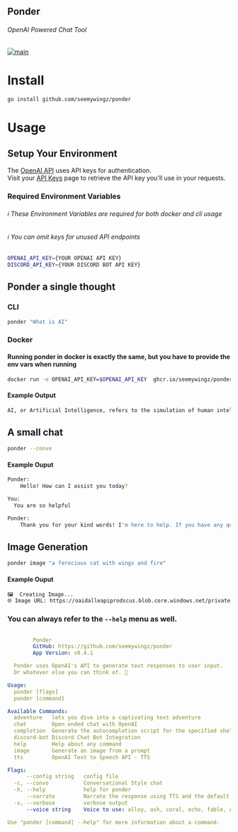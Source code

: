 Ponder
-------
###### OpenAI Powered Chat Tool    
[![main](https://github.com/seemywingz/ponder/actions/workflows/dockerBuildX.yml/badge.svg?branch=main)](https://github.com/seemywingz/ponder/actions/workflows/dockerBuildX.yml)


# Install
```bash
go install github.com/seemywingz/ponder
```

# Usage
## Setup Your Environment
The [OpenAI API](https://platform.openai.com/docs/api-reference/authentication) uses API keys for authentication.  
Visit your [API Keys](https://platform.openai.com/account/api-keys) page to retrieve the API key you'll use in your requests.


### Required Environment Variables
###### ℹ️ These Environment Variables are required for both docker and cli usage
###### ℹ️ You can omit keys for unused API endpoints
```bash
OPENAI_API_KEY={YOUR OPENAI API KEY}
DISCORD_API_KEY={YOUR DISCORD BOT API KEY}
```



## Ponder a single thought
### CLI
```bash
ponder "What is AI"
```
### Docker
#### Running ponder in docker is exactly the same, but you have to provide the env vars when running
```bash
docker run -e OPENAI_API_KEY=$OPENAI_API_KEY  ghcr.io/seemywingz/ponder:latest "What is AI"
```
#### Example Output
```bash
AI, or Artificial Intelligence, refers to the simulation of human intelligence processes by machines, especially computer systems. These processes include learning (the acquisition of information and rules for using the information), reasoning (using the rules to reach approximate or definite conclusions), and self-correction.
```

## A small chat
```bash
ponder --convo
```
#### Example Ouput
```bash
Ponder:
    Hello! How can I assist you today?

You:
  You are so helpful

Ponder:
    Thank you for your kind words! I'm here to help. If you have any questions or need assistance with something, feel free to ask.
```

## Image Generation
```bash
ponder image "a ferocious cat with wings and fire"
```
#### Example Ouput
```bash
🖼  Creating Image...
🌐 Image URL: https://oaidalleapiprodscus.blob.core.windows.net/private/org-RCMQxIXre0Olhs0AvLVp672o/user-F1wdcIVNf2VrRqBRD0JWUczI/img-B4gaFhJQFl25authc5zMdw3T.png?st=2023-12-12T19%3A42%3A45Z&se=2023-12-12T21%3A42%3A45Z&sp=r&sv=2021-08-06&sr=b&rscd=inline&rsct=image/png&skoid=6aaadede-4fb3-4698-a8f6-684d7786b067&sktid=a48cca56-e6da-484e-a814-9c849652bcb3&skt=2023-12-12T05%3A22%3A04Z&ske=2023-12-13T05%3A22%3A04Z&sks=b&skv=2021-08-06&sig=RteaU2hpHlz5VElxgxdwUahGHoQmy6SEAVdpsjDbt%2Bg%3D
```

### You can always refer to the `--help` menu as well.
```yaml

        Ponder
        GitHub: https://github.com/seemywingz/ponder
        App Version: v0.4.1

  Ponder uses OpenAI's API to generate text responses to user input.
  Or whatever else you can think of. 🤔

Usage:
  ponder [flags]
  ponder [command]

Available Commands:
  adventure   lets you dive into a captivating text adventure
  chat        Open ended chat with OpenAI
  completion  Generate the autocompletion script for the specified shell
  discord-bot Discord Chat Bot Integration
  help        Help about any command
  image       Generate an image from a prompt
  tts         OpenAI Text to Speech API - TTS

Flags:
      --config string   config file
  -c, --convo           Conversational Style chat
  -h, --help            help for ponder
      --narrate         Narrate the response using TTS and the default audio output
  -v, --verbose         verbose output
      --voice string    Voice to use: alloy, ash, coral, echo, fable, onyx, nova, sage and shimmer (default "onyx")

Use "ponder [command] --help" for more information about a command.
```